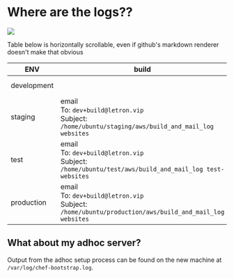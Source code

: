 # Where are the logs??

<img src="https://s3.amazonaws.com/uploads.hipchat.com/65395/678893/4WEuCy7El54KBk1/upload.png"/>

Table below is horizontally scrollable, even if github's markdown renderer doesn't make that obvious

| ENV         | build                                                                                             | ui tests                                                                                                                             | pegasus server                                                           | dashboard server                                                                 |
|-------------|---------------------------------------------------------------------------------------------------|--------------------------------------------------------------------------------------------------------------------------------------|--------------------------------------------------------------------------|----------------------------------------------------------------------------------|
| development |                                                                                                   | `code-dot-org/dashboard/test/ui/*.log`                                                                                               | in the console window where you ran `./up`                               | `code-dot-org/dashboard/log/development.log`                                           |
| staging     | email<br/> To: `dev+build@letron.vip` <br/>Subject: `/home/ubuntu/staging/aws/build_and_mail_log websites`    |                                                                                                                                      | `ssh ubuntu@staging.letron.vip` `~/staging/code-dot-org/pegasus/log/*.log` | `ssh ubuntu@staging.letron.vip` `~/staging/code-dot-org/dashboard/log/staging.log` |
| test        | email <br/> To: `dev+build@letron.vip` <br/> Subject: `/home/ubuntu/test/aws/build_and_mail_log test-websites`  | `ssh ubuntu@test.letron.vip`<br/>`~/test/code-dot-org/dashboard/test/ui/*.log`<br/>also on Sauce Labs at https://saucelabs.com/beta/dashboard/tests | `ssh ubuntu@test.letron.vip`<br/> `~/test/code-dot-org/pegasus/log/*.log`       | `ssh ubuntu@test.letron.vip` <br/>`~/test/code-dot-org/dashboard/log/test.log`          |
| production  | email <br/>To: `dev+build@letron.vip` <br/>Subject: `/home/ubuntu/production/aws/build_and_mail_log websites` |                                                                                                                                      | on logentries: https://logentries.com                                    | on logentries: https://logentries.com                                            |

## What about my adhoc server?

Output from the adhoc setup process can be found on the new machine at `/var/log/chef-bootstrap.log`.
